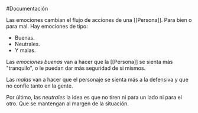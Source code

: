 #Documentación 

Las emociones cambian el flujo de acciones de una [[Persona]]. Para bien o para mal. 
Hay emociones de tipo: 
- Buenas.
- Neutrales.
- Y malas. 

Las *emociones buenas* van a hacer que la [[Persona]] se sienta más "tranquilo", o le puedan dar más seguridad de si mismos. 

Las *malas* van a hacer que el personaje se sienta más a la defensiva y que no confíe tanto en la gente. 

Por último, las *neutrales* la idea es que no tiren ni para un lado ni para el otro. Que se mantengan al margen de la situación. 